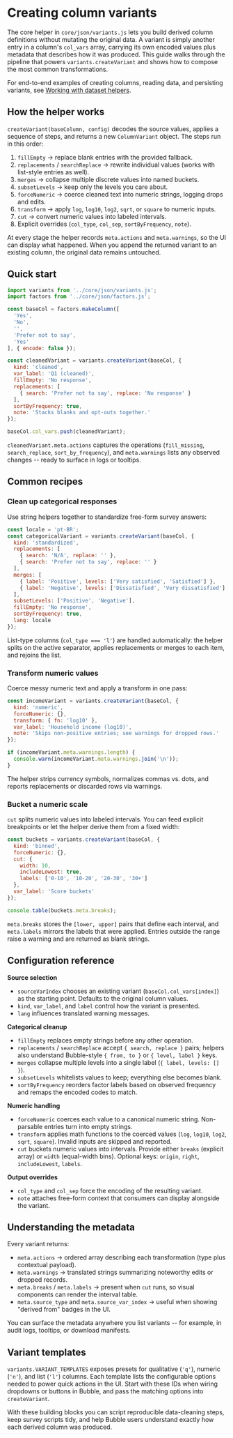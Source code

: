 # Creating column variants

The core helper in `core/json/variants.js` lets you build derived column definitions without mutating the original data. A variant is simply another entry in a column's `col_vars` array, carrying its own encoded values plus metadata that describes how it was produced. This guide walks through the pipeline that powers `variants.createVariant` and shows how to compose the most common transformations.

For end-to-end examples of creating columns, reading data, and persisting variants, see [Working with dataset helpers](./dataset-helpers.md).

## How the helper works

`createVariant(baseColumn, config)` decodes the source values, applies a sequence of steps, and returns a new `ColumnVariant` object. The steps run in this order:

1. `fillEmpty` -> replace blank entries with the provided fallback.
2. `replacements` / `searchReplace` -> rewrite individual values (works with list-style entries as well).
3. `merges` -> collapse multiple discrete values into named buckets.
4. `subsetLevels` -> keep only the levels you care about.
5. `forceNumeric` -> coerce cleaned text into numeric strings, logging drops and edits.
6. `transform` -> apply `log`, `log10`, `log2`, `sqrt`, or `square` to numeric inputs.
7. `cut` -> convert numeric values into labeled intervals.
8. Explicit overrides (`col_type`, `col_sep`, `sortByFrequency`, `note`).

At every stage the helper records `meta.actions` and `meta.warnings`, so the UI can display what happened. When you append the returned variant to an existing column, the original data remains untouched.

## Quick start

```js
import variants from '../core/json/variants.js';
import factors from '../core/json/factors.js';

const baseCol = factors.makeColumn([
  'Yes',
  'No',
  '',
  'Prefer not to say',
  'Yes'
], { encode: false });

const cleanedVariant = variants.createVariant(baseCol, {
  kind: 'cleaned',
  var_label: 'Q1 (cleaned)',
  fillEmpty: 'No response',
  replacements: [
    { search: 'Prefer not to say', replace: 'No response' }
  ],
  sortByFrequency: true,
  note: 'Stacks blanks and opt-outs together.'
});

baseCol.col_vars.push(cleanedVariant);
```

`cleanedVariant.meta.actions` captures the operations (`fill_missing`, `search_replace`, `sort_by_frequency`), and `meta.warnings` lists any observed changes -- ready to surface in logs or tooltips.

## Common recipes

### Clean up categorical responses

Use string helpers together to standardize free-form survey answers:

```js
const locale = 'pt-BR';
const categoricalVariant = variants.createVariant(baseCol, {
  kind: 'standardized',
  replacements: [
    { search: 'N/A', replace: '' },
    { search: 'Prefer not to say', replace: '' }
  ],
  merges: [
    { label: 'Positive', levels: ['Very satisfied', 'Satisfied'] },
    { label: 'Negative', levels: ['Dissatisfied', 'Very dissatisfied'] }
  ],
  subsetLevels: ['Positive', 'Negative'],
  fillEmpty: 'No response',
  sortByFrequency: true,
  lang: locale
});
```

List-type columns (`col_type === 'l'`) are handled automatically: the helper splits on the active separator, applies replacements or merges to each item, and rejoins the list.

### Transform numeric values

Coerce messy numeric text and apply a transform in one pass:

```js
const incomeVariant = variants.createVariant(baseCol, {
  kind: 'numeric',
  forceNumeric: {},
  transform: { fn: 'log10' },
  var_label: 'Household income (log10)',
  note: 'Skips non-positive entries; see warnings for dropped rows.'
});

if (incomeVariant.meta.warnings.length) {
  console.warn(incomeVariant.meta.warnings.join('\n'));
}
```

The helper strips currency symbols, normalizes commas vs. dots, and reports replacements or discarded rows via warnings.

### Bucket a numeric scale

`cut` splits numeric values into labeled intervals. You can feed explicit breakpoints or let the helper derive them from a fixed width:

```js
const buckets = variants.createVariant(baseCol, {
  kind: 'binned',
  forceNumeric: {},
  cut: {
    width: 10,
    includeLowest: true,
    labels: ['0-10', '10-20', '20-30', '30+']
  },
  var_label: 'Score buckets'
});

console.table(buckets.meta.breaks);
```

`meta.breaks` stores the `[lower, upper]` pairs that define each interval, and `meta.labels` mirrors the labels that were applied. Entries outside the range raise a warning and are returned as blank strings.

## Configuration reference

**Source selection**
- `sourceVarIndex` chooses an existing variant (`baseCol.col_vars[index]`) as the starting point. Defaults to the original column values.
- `kind`, `var_label`, and `label` control how the variant is presented.
- `lang` influences translated warning messages.

**Categorical cleanup**
- `fillEmpty` replaces empty strings before any other operation.
- `replacements` / `searchReplace` accept `{ search, replace }` pairs; helpers also understand Bubble-style `{ from, to }` or `{ level, label }` keys.
- `merges` collapse multiple levels into a single label (`{ label, levels: [] }`).
- `subsetLevels` whitelists values to keep; everything else becomes blank.
- `sortByFrequency` reorders factor labels based on observed frequency and remaps the encoded codes to match.

**Numeric handling**
- `forceNumeric` coerces each value to a canonical numeric string. Non-parsable entries turn into empty strings.
- `transform` applies math functions to the coerced values (`log`, `log10`, `log2`, `sqrt`, `square`). Invalid inputs are skipped and reported.
- `cut` buckets numeric values into intervals. Provide either `breaks` (explicit array) or `width` (equal-width bins). Optional keys: `origin`, `right`, `includeLowest`, `labels`.

**Output overrides**
- `col_type` and `col_sep` force the encoding of the resulting variant.
- `note` attaches free-form context that consumers can display alongside the variant.

## Understanding the metadata

Every variant returns:
- `meta.actions` -> ordered array describing each transformation (type plus contextual payload).
- `meta.warnings` -> translated strings summarizing noteworthy edits or dropped records.
- `meta.breaks` / `meta.labels` -> present when `cut` runs, so visual components can render the interval table.
- `meta.source_type` and `meta.source_var_index` -> useful when showing "derived from" badges in the UI.

You can surface the metadata anywhere you list variants -- for example, in audit logs, tooltips, or download manifests.

## Variant templates

`variants.VARIANT_TEMPLATES` exposes presets for qualitative (`'q'`), numeric (`'n'`), and list (`'l'`) columns. Each template lists the configurable options needed to power quick actions in the UI. Start with these IDs when wiring dropdowns or buttons in Bubble, and pass the matching options into `createVariant`.

With these building blocks you can script reproducible data-cleaning steps, keep survey scripts tidy, and help Bubble users understand exactly how each derived column was produced.
